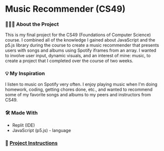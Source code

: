 # Music Recommender (CS49)

### 👩🏽‍💻 About the Project
This is my final project for the CS49 (Foundations of Computer Science) course. I combined all of the knowledge I gained about JavaScript and the p5.js library during the course to create a music recommender that presents users with songs and albums using Spotify iframes from an array. I wanted to involve user input, dynamic visuals, and an interest of mine: music, to create a project that I completed over the course of two weeks.

### 💡 My Inspiration
I listen to music on Spotify very often. I enjoy playing music when I'm doing homework, coding, getting chores done, etc., and wanted to recommend some of my favorite songs and albums to my peers and instructors from CS49.

### 🛠 Made With
- Replit (IDE)
- JavaScript (p5.js) - language

### 📃 [Project Instructions](https://docs.google.com/document/d/1e2wWJA-5n8ObvyVMogOH2bBL8_rMI_f8ObJcvuzkdvo/edit)
